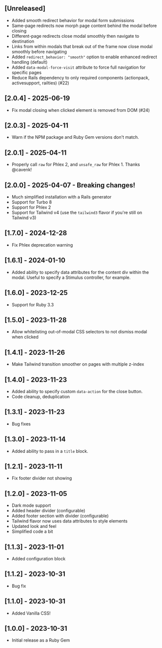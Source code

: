 ## [Unreleased]

- Added smooth redirect behavior for modal form submissions
- Same-page redirects now morph page content behind the modal before closing
- Different-page redirects close modal smoothly then navigate to destination  
- Links from within modals that break out of the frame now close modal smoothly before navigating
- Added `redirect_behavior: "smooth"` option to enable enhanced redirect handling (default)
- Added `data-modal-force-visit` attribute to force full navigation for specific pages 
- Reduce Rails dependency to only required components (actionpack, activesupport, railties) (#22)

## [2.0.4] - 2025-06-19

- Fix modal closing when clicked element is removed from DOM (#24)

## [2.0.3] - 2025-04-11

- Warn if the NPM package and Ruby Gem versions don't match.

## [2.0.1] - 2025-04-11

- Properly call `raw` for Phlex 2, and `unsafe_raw` for Phlex 1. Thanks @cavenk!

## [2.0.0] - 2025-04-07 - Breaking changes!

- Much simplified installation with a Rails generator
- Support for Turbo 8
- Support for Phlex 2
- Support for Tailwind v4 (use the `tailwind3` flavor if you're still on Tailwind v3)

## [1.7.0] - 2024-12-28

- Fix Phlex deprecation warning

## [1.6.1] - 2024-01-10

- Added ability to specify data attributes for the content div within the modal. Useful to specify a Stimulus controller, for example.

## [1.6.0] - 2023-12-25

- Support for Ruby 3.3

## [1.5.0] - 2023-11-28

- Allow whitelisting out-of-modal CSS selectors to not dismiss modal when clicked

## [1.4.1] - 2023-11-26

- Make Tailwind transition smoother on pages with multiple z-index

## [1.4.0] - 2023-11-23

- Added ability to specify custom `data-action` for the close button.
- Code cleanup, deduplication

## [1.3.1] - 2023-11-23

- Bug fixes

## [1.3.0] - 2023-11-14

- Added ability to pass in a `title` block.

## [1.2.1] - 2023-11-11

- Fix footer divider not showing

## [1.2.0] - 2023-11-05

- Dark mode support
- Added header divider (configurable)
- Added footer section with divider (configurable)
- Tailwind flavor now uses data attributes to style elements
- Updated look and feel
- Simplified code a bit

## [1.1.3] - 2023-11-01

- Added configuration block

## [1.1.2] - 2023-10-31

- Bug fix

## [1.1.0] - 2023-10-31

- Added Vanilla CSS!

## [1.0.0] - 2023-10-31

- Initial release as a Ruby Gem
